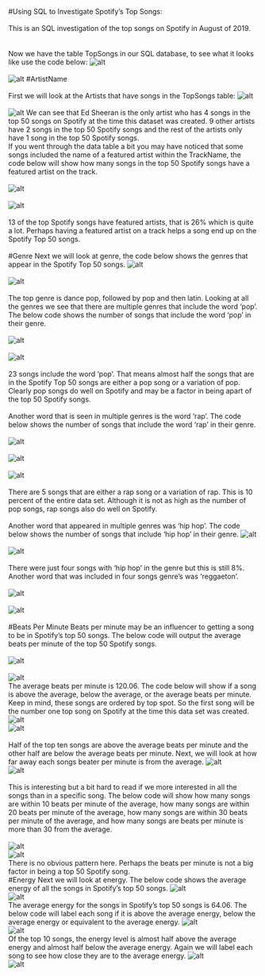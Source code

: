 #Using SQL to Investigate Spotify’s Top Songs:
<br />
<br />
This is an SQL investigation of the top songs on Spotify in August of 2019.
<br />
<br />
<br />
Now we have the table TopSongs in our SQL database, to see what it looks like use the code below:
![alt](snapshots/c1.png)
<br />
<br />
![alt](snapshots/2.png)
#ArtistName
<br />
<br />
First we will look at the Artists that have songs in the TopSongs table:
![alt](snapshots/code2.png)
<br />
<br />
![alt](snapshots/3.png)
We can see that Ed Sheeran is the only artist who has 4 songs in the top 50 songs on Spotify at the time this dataset was created. 9 other artists have 2 songs in the top 50 Spotify songs and the rest of the artists only have 1 song in the top 50 Spotify songs.
<br />
If you went through the data table a bit you may have noticed that some songs included the name of a featured artist within the TrackName, the code below will show how many songs in the top 50 Spotify songs have a featured artist on the track.
<br />
<br />
![alt](snapshots/c2.png)
<br />
<br />
![alt](snapshots/4.png)
<br />
<br />
13 of the top Spotify songs have featured artists, that is 26% which is quite a lot. Perhaps having a featured artist on a track helps a song end up on the Spotify Top 50 songs.
<br />
<br />
#Genre
Next we will look at genre, the code below shows the genres that appear in the Spotify Top 50 songs.
![alt](snapshots/c3.png)
<br />
<br />
![alt](snapshots/5.png)
<br />
<br />
The top genre is dance pop, followed by pop and then latin. Looking at all the genres we see that there are multiple genres that include the word ‘pop’. The below code shows the number of songs that include the word ‘pop’ in their genre.
<br />
<br />
![alt](snapshots/code1.png)
<br />
<br />
![alt](snapshots/6.png)
<br />
<br />
23 songs include the word ‘pop’. That means almost half the songs that are in the Spotify Top 50 songs are either a pop song or a variation of pop. Clearly pop songs do well on Spotify and may be a factor in being apart of the top 50 Spotify songs.
<br />
<br />
Another word that is seen in multiple genres is the word ‘rap’. The code below shows the number of songs that include the word ‘rap’ in their genre.
<br />
<br />
![alt](snapshots/code4.png)
<br />
<br />
![alt](snapshots/code4.png)
<br />
<br />
![alt](snapshots/7.png)
<br />
<br />
There are 5 songs that are either a rap song or a variation of rap. This is 10 percent of the entire data set. Although it is not as high as the number of pop songs, rap songs also do well on Spotify.
<br />
<br />
Another word that appeared in multiple genres was ‘hip hop’. The code below shows the number of songs that include ‘hip hop’ in their genre.
![alt](snapshots/code5.png)
<br />
<br />
![alt](snapshots/8.png)
<br />
<br />
There were just four songs with ‘hip hop’ in the genre but this is still 8%. Another word that was included in four songs genre’s was ‘reggaeton’.
<br />
<br />
![alt](snapshots/code6.png)
<br />
<br />
![alt](snapshots/9.png)
<br />
<br />
#Beats Per Minute
Beats per minute may be an influencer to getting a song to be in Spotify’s top 50 songs. The below code will output the average beats per minute of the top 50 Spotify songs.
<br />
<br />
![alt](snapshots/code7.png)
<br />
<br />
![alt](snapshots/10.png)
<br />
The average beats per minute is 120.06. The code below will show if a song is above the average, below the average, or the average beats per minute. Keep in mind, these songs are ordered by top spot. So the first song will be the number one top song on Spotify at the time this data set was created.
<br />
![alt](snapshots/code8.png)
<br />
![alt](snapshots/11.png)
<br />
<br />
Half of the top ten songs are above the average beats per minute and the other half are below the average beats per minute. Next, we will look at how far away each songs beater per minute is from the average.
![alt](snapshots/code8.png)
<br />
![alt](snapshots/12.png)
<br />
<br />
This is interesting but a bit hard to read if we more interested in all the songs than in a specific song. The below code will show how many songs are within 10 beats per minute of the average, how many songs are within 20 beats per minute of the average, how many songs are within 30 beats per minute of the average, and how many songs are beats per minute is more than 30 from the average.
<br />
<br />
![alt](snapshots/code9.png)
<br />
![alt](snapshots/13.png)
<br />
There is no obvious pattern here. Perhaps the beats per minute is not a big factor in being a top 50 Spotify song.
<br />
#Energy
Next we will look at energy. The below code shows the average energy of all the songs in Spotify’s top 50 songs.
![alt](snapshots/code11.png)
<br />
![alt](snapshots/14.png)
<br />
The average energy for the songs in Spotify’s top 50 songs is 64.06. The below code will label each song if it is above the average energy, below the average energy or equivalent to the average energy.
![alt](snapshots/code10.png)
<br />
![alt](snapshots/15.png)
<br />
Of the top 10 songs, the energy level is almost half above the average energy and almost half below the average energy. Again we will label each song to see how close they are to the average energy.
![alt](snapshots/code12.png)
<br />
![alt](snapshots/16.png)

